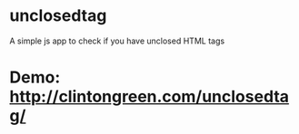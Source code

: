 # unclosedtag
A simple js app to check if you have unclosed HTML tags
# **Demo:** http://clintongreen.com/unclosedtag/
